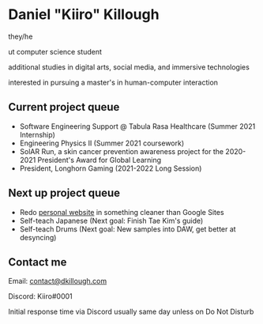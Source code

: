 # Daniel "Kiiro" Killough
they/he 

ut computer science student

additional studies in digital arts, social media, and immersive technologies

interested in pursuing a master's in human-computer interaction

## Current project queue

- Software Engineering Support @ Tabula Rasa Healthcare (Summer 2021 Internship)
- Engineering Physics II (Summer 2021 coursework)
- SolAR Run, a skin cancer prevention awareness project for the 2020-2021 President's Award for Global Learning 
- President, Longhorn Gaming (2021-2022 Long Session)

## Next up project queue

- Redo [personal website](https://dkillough.com) in something cleaner than Google Sites
- Self-teach Japanese (Next goal: Finish Tae Kim's guide)
- Self-teach Drums (Next goal: New samples into DAW, get better at desyncing)

## Contact me

Email: contact@dkillough.com

Discord: Kiiro#0001

Initial response time via Discord usually same day unless on Do Not Disturb
